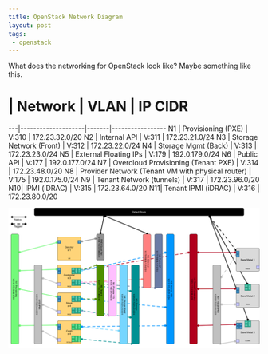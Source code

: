 ```yaml
---
title: OpenStack Network Diagram
layout: post
tags:
 - openstack
---
```


What does the networking for OpenStack look like? Maybe something like this.

 # | Network            | VLAN  | IP CIDR
---|--------------------|-------|-----------------
N1 | Provisioning (PXE) | V:310 | 172.23.32.0/20
N2 | Internal API | V:311 | 172.23.21.0/24
N3 | Storage Network (Front) | V:312 | 172.23.22.0/24
N4 | Storage Mgmt (Back) | V:313 | 172.23.23.0/24
N5 | External Floating IPs | V:179 | 192.0.179.0/24
N6 | Public API | V:177 | 192.0.177.0/24
N7 | Overcloud Provisioning (Tenant PXE) | V:314 | 172.23.48.0/20
N8 | Provider Network (Tenant VM with physical router) | V:175 | 192.0.175.0/24
N9 | Tenant Network (tunnels) | V:317 | 172.23.96.0/20
N10| IPMI (iDRAC) | V:315 | 172.23.64.0/20
N11| Tenant IPMI (iDRAC) | V:316 | 172.23.80.0/20


[![OpenStack Network Diagram](/images/thumb/openstack-network-pub.png)](/images/openstack-network-pub.png)


